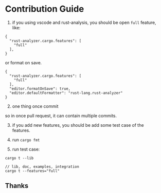 # Contribution Guide

1. if you using vscode and rust-analysis, you should be open `full` feature, like:

```
{
  "rust-analyzer.cargo.features": [
    "full"
  ],
}
```

or format on save.
```
{
  "rust-analyzer.cargo.features": [
    "full"
  ],
  "editor.formatOnSave": true,
  "editor.defaultFormatter": "rust-lang.rust-analyzer"
}
```

2. one thing once commit

so in once pull request, it can contain multiple commits.

3. if you add new features, you should be add some test case of the features.

4. run `cargo fmt`

5. run test case:

```
cargo t --lib

// lib, doc, examples, integration
cargo t --features="full"
```

## Thanks